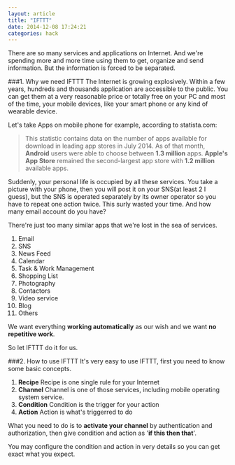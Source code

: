 ```yaml
---
layout: article
title: "IFTTT"
date: 2014-12-08 17:24:21
categories: hack
---
```

There are so many services and applications on Internet. And we're spending more and more time using them to get, organize and send information. But the information is forced to be separated.

###1. Why we need IFTTT
The Internet is growing explosively. Within a few years, hundreds and thousands application are accessible to the public. You can get them at a very reasonable price or totally free on your PC and most of the time, your mobile devices, like your smart phone or any kind of wearable device.

Let's take Apps on mobile phone for example, according to statista.com:
>This statistic contains data on the number of apps available for download in leading app stores in July 2014. As of that month, **Android** users were able to choose between **1.3 million** apps. **Apple's App Store** remained the second-largest app store with **1.2 million** available apps.

Suddenly, your personal life is occupied by all these services. You take a picture with your phone, then you will post it on your SNS(at least 2 I guess), but the SNS is operated separately by its owner operator so you have to repeat one action twice. This surly wasted your time. And how many email account do you have?

There're just too many similar apps that we're lost in the sea of services.
 1. Email
 2. SNS
 3. News Feed
 4. Calendar
 5. Task & Work Management
 6. Shopping List
 7. Photography
 8. Contactors
 9. Video service
 10. Blog
 11. Others

We want everything **working automatically** as our wish and we want **no repetitive work**.

So let IFTTT do it for us.

###2. How to use IFTTT
It's very easy to use IFTTT, first you need to know some basic concepts.
1. **Recipe** Recipe is one single rule for your Internet
2. **Channel** Channel is one of those services, including mobile operating system service.
  1. **Condition** Condition is the trigger for your action
  2. **Action** Action is what's triggerred to do

What you need to do is to **activate your channel** by authentication and authorization, then give condition and action as '**if this then that**'.

You may configure the condition and action in very details so you can get exact what you expect.
